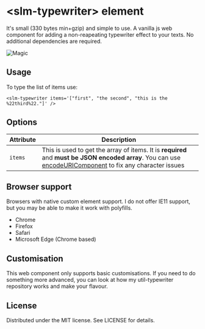 # &lt;slm-typewriter&gt; element

It's small (330 bytes min+gzip) and simple to use. A vanilla js web component for adding a non-reapeating typewriter effect to your texts. No additional dependencies are required.

![Magic](https://c.tenor.com/wn2_Qq6flogAAAAC/magical-magic.gif)

## Usage

To type the list of items use:

`<slm-typewriter items='["first", "the second", "this is the %22third%22."]' />`

## Options

| Attribute | Description                                                                                                                                                                                                                                                      |
| --------- | ---------------------------------------------------------------------------------------------------------------------------------------------------------------------------------------------------------------------------------------------------------------- |
| `items`   | This is used to get the array of items. It is **required** and **must be JSON encoded array**. You can use [encodeURIComponent](https://developer.mozilla.org/en-US/docs/Web/JavaScript/Reference/Global_Objects/encodeURIComponent) to fix any character issues |

## Browser support

Browsers with native custom element support. I do not offer IE11 support, but you may be able to make it work with polyfills.

-   Chrome
-   Firefox
-   Safari
-   Microsoft Edge (Chrome based)

## Customisation

This web component only supports basic customisations. If you need to do something more advanced, you can look at how my util-typewriter repository works and make your flavour.

## License

Distributed under the MIT license. See LICENSE for details.
